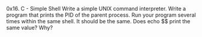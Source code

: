 0x16. C - Simple Shell
Write a simple UNIX command interpreter.
Write a program that prints the PID of the parent process. Run your program several times within the same shell. It should be the same. Does echo $$ print the same value? Why?
